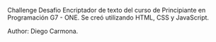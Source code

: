 Challenge Desafio Encriptador de texto del curso de Principiante en Programación G7 - ONE.
Se creó utilizando HTML, CSS y JavaScript.

Author: Diego Carmona.
